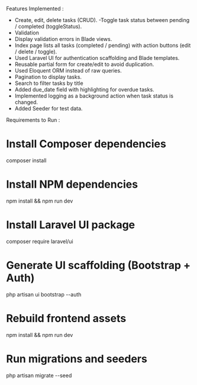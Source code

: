Features Implemented :
- Create, edit, delete tasks (CRUD).
-Toggle task status between pending / completed (toggleStatus).
- Validation
- Display validation errors in Blade views.
- Index page lists all tasks (completed / pending) with action buttons (edit / delete / toggle).
- Used Laravel UI for authentication scaffolding and Blade templates.
- Reusable partial form for create/edit to avoid duplication.
- Used Eloquent ORM instead of raw queries.
- Pagination to display tasks.
- Search to filter tasks by title
- Added due_date field with highlighting for overdue tasks.
- Implemented logging as a background action when task status is changed.
- Added Seeder for test data.
 
Requirements to Run :
#  Install Composer dependencies
composer install

#  Install NPM dependencies
npm install && npm run dev

#  Install Laravel UI package
composer require laravel/ui

#  Generate UI scaffolding (Bootstrap + Auth)
php artisan ui bootstrap --auth

#  Rebuild frontend assets
npm install && npm run dev

#  Run migrations and seeders
php artisan migrate --seed


  
